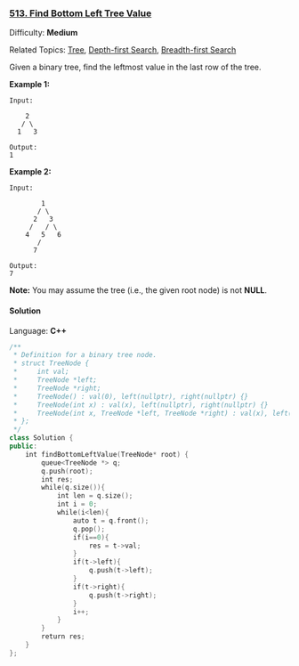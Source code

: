 ### [513\. Find Bottom Left Tree Value](https://leetcode.com/problems/find-bottom-left-tree-value/)

Difficulty: **Medium**

Related Topics: [Tree](https://leetcode.com/tag/tree/), [Depth-first Search](https://leetcode.com/tag/depth-first-search/), [Breadth-first Search](https://leetcode.com/tag/breadth-first-search/)

Given a binary tree, find the leftmost value in the last row of the tree.

**Example 1:**

```
Input:

    2
   / \
  1   3

Output:
1
```

**Example 2:**

```
Input:

        1
       / \
      2   3
     /   / \
    4   5   6
       /
      7

Output:
7
```

**Note:** You may assume the tree (i.e., the given root node) is not **NULL**.

#### Solution

Language: **C++**

```c++
/**
 * Definition for a binary tree node.
 * struct TreeNode {
 *     int val;
 *     TreeNode *left;
 *     TreeNode *right;
 *     TreeNode() : val(0), left(nullptr), right(nullptr) {}
 *     TreeNode(int x) : val(x), left(nullptr), right(nullptr) {}
 *     TreeNode(int x, TreeNode *left, TreeNode *right) : val(x), left(left), right(right) {}
 * };
 */
class Solution {
public:
    int findBottomLeftValue(TreeNode* root) {
        queue<TreeNode *> q;
        q.push(root);
        int res;
        while(q.size()){
            int len = q.size();
            int i = 0;
            while(i<len){
                auto t = q.front();
                q.pop();
                if(i==0){
                    res = t->val;
                }
                if(t->left){
                    q.push(t->left);
                }
                if(t->right){
                    q.push(t->right);
                }
                i++;
            }
        }
        return res;
    }
};
```
